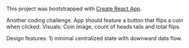 This project was bootstrapped with [Create React App](https://github.com/facebook/create-react-app).

Another coding challenge. App should feature a button that flips a coin when clicked. 
Visuals: Coin image, count of heads tails and total flips.

Design features: 
    1) minimal centralized state with downward data flow. 